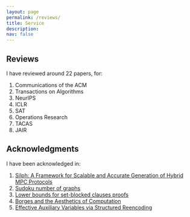 ```yaml
---
layout: page
permalink: /reviews/
title: Service
description:
nav: false
---
```

## Reviews 

I have reviewed around 22 papers, for:

1. Communications of the ACM 
2. Transactions on Algorithms
3. NeurIPS
4. ICLR
5. SAT
6. Operations Research
7. TACAS
8. JAIR

## Acknowledgments

I have been acknowledged in:

1. [Silph: A Framework for Scalable and Accurate Generation of
Hybrid MPC Protocols](https://eprint.iacr.org/2023/060.pdf)
2. [Sudoku number of graphs](https://www.tandfonline.com/doi/full/10.1080/09728600.2023.2218917)
3. [Lower bounds for set-blocked clauses proofs](https://arxiv.org/abs/2401.11266v1)
4. [Borges and the Aesthetics of Computation](https://go.gale.com/ps/i.do?id=GALE%7CA775893526&sid=sitemap&v=2.1&it=r&p=LitRC&sw=w&userGroupName=cmu_main&aty=shibboleth)
5. [Effective Auxiliary Variables
via Structured Reencoding](https://www.cs.cmu.edu/~mheule/publications/SBVA.pdf)
